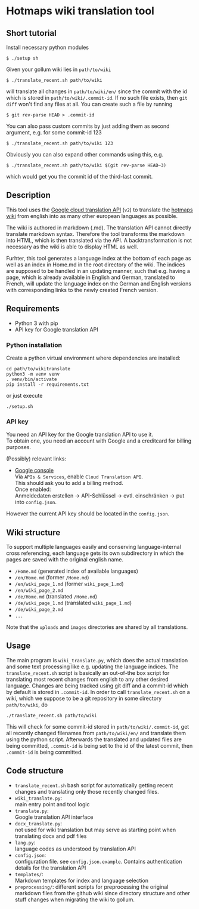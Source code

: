# Hotmaps wiki translation tool

## Short tutorial

Install necessary python modules
```
$ ./setup sh
```
Given your gollum wiki lies in `path/to/wiki`
```
$ ./translate_recent.sh path/to/wiki
```
will translate all changes in `path/to/wiki/en/` since the commit with the id which is stored in `path/to/wiki/.commit-id`. If no such file exists, then `git diff` won't find any files at all. You can create such a file by running
```
$ git rev-parse HEAD > .commit-id
```
You can also pass custom commits by just adding them as second argument, e.g. for some commit-id 123
```
$ ./translate_recent.sh path/to/wiki 123
```
Obviously you can also expand other commands using this, e.g.
```
$ ./translate_recent.sh path/to/wiki $(git rev-parse HEAD~3)
```
which would get you the commit id of the third-last commit.

## Description

This tool uses the [Google cloud translation API](https://cloud.google.com/translate/) (`v2`) to translate the [hotmaps wiki](https://github.com/HotMaps/hotmaps_wiki/wiki) from english into as many other european languages as possible.

The wiki is authored in markdown (.md). The translation API cannot directly translate markdown syntax. Therefore the tool transforms the markdown into HTML, which is then translated via the API. A backtransformation is not necessary as the wiki is able to display HTML as well.

Furhter, this tool generates a language index at the bottom of each page as well as an index in Home.md in the root directory of the wiki. The indices are supposed to be handled in an updating manner, such that e.g. having a page, which is already available in English and German, translated to French, will update the language index on the German and English versions with corresponding links to the newly created French version.

## Requirements
* Python 3 with pip
* API key for Google translation API

### Python installation
Create a python virtual environment where dependencies are installed:
```
cd path/to/wikitranslate
python3 -m venv venv
. venv/bin/activate
pip install -r requirements.txt
```

or just execute
```
./setup.sh
```

### API key
You need an API key for the Google translation API to use it.  
To obtain one, you need an account with Google and a creditcard for billing purposes.

(Possibly) relevant links:

* [Google console](https://console.cloud.google.com/)  
  Via `APIs & Services`, enable `Cloud Translation API`.  
  This should ask you to add a billing method.  
  Once enabled:  
  Anmeldedaten erstellen → API-Schlüssel → evtl. einschränken → put into `config.json`.  

However the current API key should be located in the `config.json`.

## Wiki structure
To support multiple languages easily and conserving language-internal cross referencing, each language gets its own subdirectory in which the pages are saved with the original english name.

* `/Home.md` (generated index of available languages)
* `/en/Home.md` (former `/Home.md`)
* `/en/wiki_page_1.md` (former `wiki_page_1.md`)
* `/en/wiki_page_2.md`
* `/de/Home.md` (translated `/Home.md`)
* `/de/wiki_page_1.md` (translated `wiki_page_1.md`)
* `/de/wiki_page_2.md`
* `...`

Note that the `uploads` and `images` directories are shared by all translations. 

## Usage
The main program is `wiki_translate.py`, which does the actual translation and some text processing like e.g. updating the language indices. The `translate_recent.sh` script is basically an out-of-the box script for translating most recent changes from english to any other desired language. Changes are being tracked using git diff and a commit-id which by default is stored in `.commit-id`. In order to call `translate_recent.sh` on a wiki, which we suppose to be a git repository in some directory `path/to/wiki`, do
```
./translate_recent.sh path/to/wiki
```
This will check for some commit-id stored in `path/to/wiki/.commit-id`, get all recently changed filenames from `path/to/wiki/en/` and translate them using the python script. Afterwards the translated and updated files are being committed, `.commit-id` is being set to the id of the latest commit, then `.commit-id` is being committed.

## Code structure
* `translate_recent.sh`
  bash script for automatically getting recent changes and translating only those recently changed files.
* `wiki_translate.py`:  
  main entry point and tool logic
* `translate.py`:  
  Google translation API interface
* `docx_translate.py`:  
  not used for wiki translation but may serve as starting point when translating docx and pdf files
* `lang.py`:  
  language codes as understood by translation API
* `config.json`:  
  configuration file. see `config.json.example`. Contains authentication details for the translation API
* `templates/`:  
  Markdown templates for index and language selection
* `preprocessing/`:
  different scripts for preprocessing the original markdown files from the github wiki since directory structure and other stuff changes when migrating the wiki to gollum.
